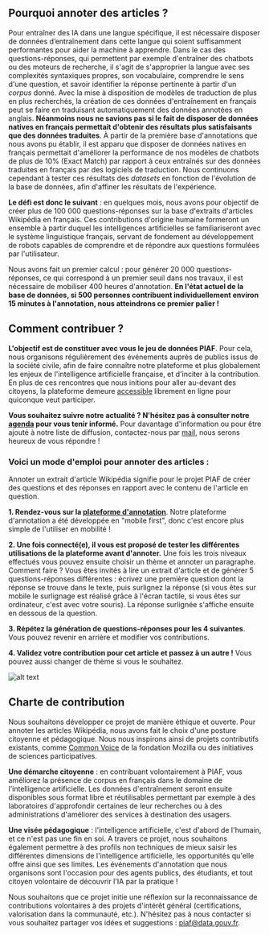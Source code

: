 ## Pourquoi annoter des articles ?

Pour entraîner des IA dans une langue spécifique, il est nécessaire disposer de données d’entraînement dans cette langue qui soient suffisamment performantes pour aider la machine à apprendre. Dans le cas des questions-réponses, qui permettent par exemple d'entraîner des chatbots ou des moteurs de recherche, il s'agit de s'approprier la langue avec ses complexités syntaxiques propres, son vocabulaire, comprendre le sens d'une question, et savoir identifier la réponse pertinente à partir d'un _corpus_ donné. Avec la mise à disposition de modèles de traduction de plus en plus recherchés, la création de ces données d'entraînement en français peut se faire en traduisant automatiquement des données annotées en anglais. **Néanmoins nous ne savions pas si le fait de disposer de données natives en français permettait d'obtenir des résultats plus satisfaisants que des données traduites**.
À partir de la première base d'annotations que nous avons pu établir, il est apparu que disposer de données natives en français permettait d'améliorer la performance de nos modèles de chatbots de plus de 10% (Exact Match) par rapport à ceux entraînés sur des données traduites en français par des logiciels de traduction. Nous continuons cependant à tester ces résultats des *datasets* en fonction de l'évolution de la base de données, afin d'affiner les résultats de l'expérience.

**Le défi est donc le suivant** : en quelques mois, nous avons pour objectif de créer plus de 100 000 questions-réponses sur la base d'extraits d'articles Wikipédia en français. Ces contributions d'origine humaine formeront un ensemble à partir duquel les intelligences artificielles se familiariseront avec le système linguistique français, servant de fondement au développement de robots capables de comprendre et de répondre aux questions formulées par l'utilisateur. 

Nous avons fait un premier calcul : pour générer 20 000 questions-réponses, ce qui correspond à un premier seuil dans nos travaux, il est nécessaire de mobiliser 400 heures d'annotation. **En l'état actuel de la base de données, si 500 personnes contribuent individuellement environ 15 minutes à l'annotation, nous atteindrons ce premier palier !**

## Comment contribuer ?

**L'objectif est de constituer avec vous le jeu de données PIAF**. Pour cela, nous organisons régulièrement des événements auprès de publics issus de la société civile, afin de faire connaître notre plateforme et plus globalement les enjeux de l'intelligence artificielle française, et d'inciter à la contribution. 
En plus de ces rencontres que nous initions pour aller au-devant des citoyens, la plateforme demeure [accessible](https://app.piaf.etalab.studio/app/) librement en ligne pour quiconque veut participer. 

**Vous souhaitez suivre notre actualité ? N'hésitez pas à consulter notre [agenda](https://piaf.etalab.studio/agenda/) pour vous tenir informé.**
Pour davantage d'information ou pour être ajouté à notre liste de diffusion, contactez-nous par [mail](mailto:piaf@data.gouv.fr), nous serons heureux de vous répondre !

### Voici un mode d'emploi pour annoter des articles :

Annoter un extrait d'article Wikipédia signifie pour le projet PIAF de créer des questions et des réponses en rapport avec le contenu de l'article en question.

**1. Rendez-vous sur la [plateforme d'annotation](https://app.piaf.etalab.studio/app/)**. Notre plateforme d'annotation a été développée en "mobile first", donc c'est encore plus simple de l'utiliser en mobilité !

**2. Une fois connecté(e), il vous est proposé de tester les différentes utilisations de la plateforme avant d'annoter.** Une fois les trois niveaux effectués vous pouvez ensuite choisir un thème et annoter un paragraphe. Comment faire ? Vous êtes invités à lire un extrait d'article et de générer 5 questions-réponses différentes : écrivez une première question dont la réponse se trouve dans le texte, puis surlignez la réponse (si vous êtes sur mobile le surlignage est réalisé grâce à l'écran tactile, si vous êtes sur ordinateur, c'est avec votre souris). La réponse surlignée s'affiche ensuite en dessous de la question.

**3. Répétez la génération de questions-réponses pour les 4 suivantes**. Vous pouvez revenir en arrière et modifier vos contributions.

**4. Validez votre contribution pour cet article et passez à un autre !** Vous pouvez aussi changer de thème si vous le souhaitez.

![alt text](img/annotation-piaf-usa.PNG "title")

## Charte de contribution
Nous souhaitons développer ce projet de manière éthique et ouverte. Pour annoter les articles Wikipédia, nous avons fait le choix d'une posture citoyenne et pédagogique. Nous nous inspirons ainsi de projets contributifs existants, comme [Common Voice](https://voice.mozilla.org) de la fondation Mozilla ou des initiatives de sciences participatives.

**Une démarche citoyenne** : en contribuant volontairement à PIAF, vous améliorez la présence de corpus en français dans le domaine de l'intelligence artificielle. Les données d'entraînement seront ensuite disponibles sous format libre et réutilisables permettant par exemple à des laboratoires d'approfondir certaines de leur recherches ou à des administrations d'améliorer des services à destination des usagers.

**Une visée pédagogique** : l'intelligence artificielle, c'est d'abord de l'humain, et ce n'est pas une fin en soi. A travers ce projet, nous souhaitons également permettre à des profils non techniques de mieux saisir les différentes dimensions de l'intelligence artificielle, les opportunités qu'elle offre ainsi que ses limites. Les événements d'annotation que nous organisons sont l'occasion pour des agents publics, des étudiants, et tout citoyen volontaire de découvrir l'IA par la pratique !

Nous souhaitons que ce projet initie une réflexion sur la reconnaissance de contributions volontaires à des projets d'intérêt général (certifications, valorisation dans la communauté, etc.). N'hésitez pas à nous contacter si vous souhaitez partager vos idées et suggestions : [piaf@data.gouv.fr](mailto:piaf@data.gouv.fr).
